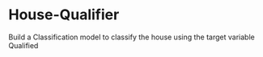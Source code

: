 # House-Qualifier
Build a Classification model to classify the house using the target variable Qualified
